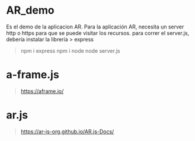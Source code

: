 # AR_demo
Es el demo de la aplicacion AR. Para la aplicación AR, necesita un server http o https para que se puede visitar los recursos.
para correr el server.js, debería instalar la librería > express
> npm i express
> npm i node
> node server.js

# a-frame.js
> https://aframe.io/

# ar.js
> https://ar-js-org.github.io/AR.js-Docs/
